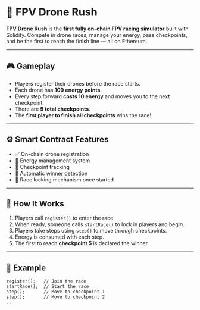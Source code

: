 # 🚀 FPV Drone Rush    
      
**FPV Drone Rush** is the **first fully on-chain FPV racing simulator** built with Solidity. Compete in drone races, manage your energy, pass checkpoints, and be the first to reach the finish line — all on Ethereum. 
      
---       
   
## 🎮 Gameplay       
   
- Players register their drones before the race starts.     
- Each drone has **100 energy points**.      
- Every step forward **costs 10 energy** and moves you to the next checkpoint.    
- There are **5 total checkpoints**.   
- The **first player to finish all checkpoints** wins the race!    
         
---   
   
## ⚙️ Smart Contract Features     
 
- ✅ On-chain drone registration    
- 🔋 Energy management system  
- 🏁 Checkpoint tracking      
- 👑 Automatic winner detection
- 🛑 Race locking mechanism once started 
 
---    
     
## 🧠 How It Works

1. Players call `register()` to enter the race.
2. When ready, someone calls `startRace()` to lock in players and begin.   
3. Players take steps using `step()` to move through checkpoints.
4. Energy is consumed with each step.
5. The first to reach **checkpoint 5** is declared the winner.

---   

## 🧪 Example

```solidity
register();   // Join the race
startRace();  // Start the race
step();       // Move to checkpoint 1
step();       // Move to checkpoint 2
...
